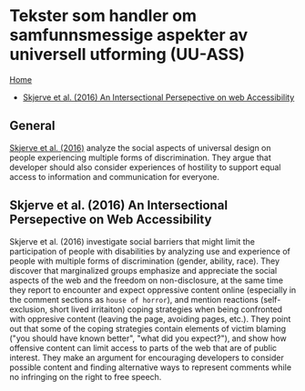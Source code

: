 # Tekster som handler om samfunnsmessige aspekter av universell utforming (UU-ASS)

[Home](./README.md)

* [Skjerve et al. (2016) An Intersectional Persepective on web Accessibility](skjerve-et-al-2016-an-intersectional-persepective-on-web-ccessibility)

## General

[Skjerve et al. (2016)](skjerve-et-al-2016-an-intersectional-persepective-on-web-ccessibility) analyze the social aspects of universal design on people experiencing multiple forms of discrimination. 
They argue that developer should also consider experiences of hostility to support equal access to information and communication for everyone. 

## Skjerve et al. (2016) An Intersectional Persepective on Web Accessibility

Skjerve et al. (2016) investigate social barriers that might limit the participation of people with disabilities by analyzing use and experience of people with multiple forms of discrimination (gender, ability, race).
They discover that marginalized groups emphasize and appreciate the social aspects of the web and the freedom on non-disclosure, at the same time they report to encounter and expect oppressive content online (especially in the comment sections as `house of horror`), and mention reactions (self-exclusion, short lived irritaiton) coping strategies when being confronted with oppresive content (leaving the page, avoiding pages, etc.).
They point out that some of the coping strategies contain elements of victim blaming ("you should have known better", "what did you expect?"), and show how offensive content can limit access to parts of the web that are of public interest.
They make an argument for encouraging developers to consider possible content and finding alternative ways to represent comments while no infringing on the right to free speech.